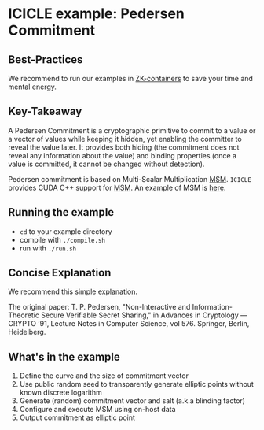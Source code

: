 # ICICLE example: Pedersen Commitment

## Best-Practices

We recommend to run our examples in [ZK-containers](../../ZK-containers.md) to save your time and mental energy.

## Key-Takeaway

A Pedersen Commitment is a cryptographic primitive to commit to a value or a vector of values while keeping it hidden, yet enabling the committer to reveal the value later. It provides both hiding (the commitment does not reveal any information about the value) and binding properties (once a value is committed, it cannot be changed without detection).

Pedersen commitment is based on Multi-Scalar Multiplication [MSM](https://github.com/ingonyama-zk/ingopedia/blob/master/src/msm.md).
`ICICLE` provides CUDA C++ support for [MSM](https://dev.ingonyama.com/icicle/primitives/msm). 
An example of MSM is [here](../msm/README.md).

## Running the example

- `cd` to your example directory
- compile with  `./compile.sh`
- run with `./run.sh`

## Concise Explanation

We recommend this simple [explanation](https://www.rareskills.io/post/pedersen-commitment).

The original paper: T. P. Pedersen, "Non-Interactive and Information-Theoretic Secure Verifiable Secret Sharing," in Advances in Cryptology — CRYPTO ’91, Lecture Notes in Computer Science, vol 576. Springer, Berlin, Heidelberg.

## What's in the example

1. Define the curve and the size of commitment vector
2. Use public random seed to transparently generate elliptic points without known discrete logarithm
3. Generate (random) commitment vector and salt (a.k.a blinding factor)
4. Configure and execute MSM using on-host data
5. Output commitment as elliptic point
